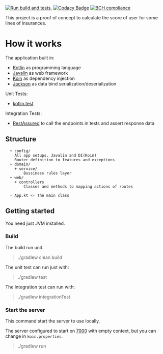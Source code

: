[![Run build and tests.](https://github.com/Rudge/insurance-advisor-service/actions/workflows/build_test.yaml/badge.svg)](https://github.com/Rudge/insurance-advisor-service/actions/workflows/build_test.yaml)
[![Codacy Badge](https://api.codacy.com/project/badge/Grade/ce4d22c3f2c342638c92b4dc1e8ce955)](https://app.codacy.com/gh/Rudge/insurance-advisor-service?utm_source=github.com&utm_medium=referral&utm_content=Rudge/insurance-advisor-service&utm_campaign=Badge_Grade_Settings)
[![BCH compliance](https://bettercodehub.com/edge/badge/Rudge/insurance-advisor-service?branch=main)](https://bettercodehub.com/)

This project is a proof of concept to calculate the score of user for some lines of insurances.

# How it works

The application built in:

* [Kotlin](https://github.com/JetBrains/kotlin) as programming language
* [Javalin](https://github.com/tipsy/javalin) as web framework
* [Koin](https://github.com/InsertKoinIO/koin) as dependency injection
* [Jackson](https://github.com/FasterXML/jackson-module-kotlin) as data bind
  serialization/deserialization

Unit Tests:

* [kotlin.test](https://kotlinlang.org/api/latest/kotlin.test/)

Integration Tests:

* [RestAssured](https://rest-assured.io/) to call the endpoints in tests and assert response data

## Structure

      + config/
        All app setups. Javalin and DI(Koin)
        Router definition to features and exceptions
      + domain/
        + service/
            Bussiness rules layer
      + web/
        + controllers
            Classes and methods to mapping actions of routes
        
      - App.kt <- The main class

## Getting started

You need just JVM installed.

### Build

The build run unit.

> ./gradlew clean build

The unit test can run just with:

> ./gradlew test

The integration test can run with:

> ./gradlew integrationTest

### Start the server

This command start the server to use locally.

The server configured to start on [7000](http://localhost:7000/) with empty context, but you can
change in `koin.properties`.

> ./gradlew run